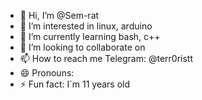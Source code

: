 - 👋 Hi, I’m @Sem-rat
- 👀 I’m interested in linux, arduino
- 🌱 I’m currently learning bash, c++
- 💞️ I’m looking to collaborate on 
- 📫 How to reach me Telegram: @terr0ristt
- 😄 Pronouns: 
- ⚡ Fun fact: I`m 11 years old

<!---
Sem-rat/Sem-rat is a ✨ special ✨ repository because its `README.md` (this file) appears on your GitHub profile.
You can click the Preview link to take a look at your changes.
--->
